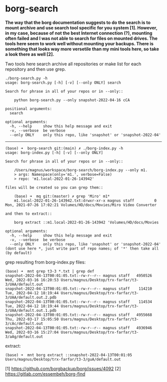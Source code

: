 # borg-search

<b>The way that the borg documentation suggests to do the search is to mount archive and use search tool specific for you system [1]. However, in my case, because of not the best Internet connection (?), mounting often failed and I was not able to search for files on mounted drives. The tools here seem to work well without mounting your backups. There is something that looks way more versetile than my mini tools here, so take a look there as well [2].</b>

Two tools here search archive all repositories or make list for each repository and then use grep.

	./borg-search.py -h
	usage: borg-search.py [-h] [-v] [--only ONLY] search

	Search for phrase in all of your repos or in --only::

		python borg-search.py --only snapshot-2022-04-16 cCA

	positional arguments:
	  search

	optional arguments:
	  -h, --help     show this help message and exit
	  -v, --verbose  be verbose
	  --only ONLY    only this repo, like 'snapshot' or 'snapshot-2022-04'

-------------------------------------------------------------------------------

	(base) ➜  borg-search git:(main) ✗ ./borg-index.py -h
	usage: borg-index.py [-h] [-v] [--only ONLY]

	Search for phrase in all of your repos or in --only::

		/Users/magnus/workspace/borg-search/borg-index.py --only m1.
		> args: Namespace(only='m1.', verbose=False)
		> repo: 'm1.local-2022-01-26-143942'

	files will be created so you can grep them::

		(base) ➜  mq git:(master) ✗ grep 'Miro' m1*
		m1.local-2022-01-26-143942.txt:drwxr-xr-x magnus staff         0 Mon, 2021-07-26 17:02:21 Volumes/HD/docs/Movies/Miro Video Converter

	and then to extract::

		borg extract ::m1.local-2022-01-26-143942 'Volumes/HD/docs/Movies

	optional arguments:
	  -h, --help     show this help message and exit
	  -v, --verbose  be verbose
	  --only ONLY    only this repo, like 'snapshot' or 'snapshot-2022-04' (dont use here *, just write part of repo names; of '*' then take all (by default)


grep resulting from borg-index.py files:

	(base) ➜  mnt grep t3-3 *.txt | grep def
	snapshot-2022-04-13T00:01:05.txt:-rw-r--r-- magnus staff   4950526 Wed, 2022-03-16 16:20:53 Users/magnus/Desktop/trx-farfar/t3-3/UAA/default.out
	snapshot-2022-04-13T00:01:05.txt:-rw-r--r-- magnus staff    114210 Tue, 2022-04-12 18:19:44 Users/magnus/Desktop/trx-farfar/t3-3/UAA/default.out.2.pdb
	snapshot-2022-04-13T00:01:05.txt:-rw-r--r-- magnus staff    114534 Tue, 2022-04-12 18:19:44 Users/magnus/Desktop/trx-farfar/t3-3/UAA/default.out.1.pdb
	snapshot-2022-04-13T00:01:05.txt:-rw-r--r-- magnus staff   4955668 Thu, 2022-03-17 15:05:50 Users/magnus/Desktop/trx-farfar/t3-3/cAc/default.out
	snapshot-2022-04-13T00:01:05.txt:-rw-r--r-- magnus staff   4936946 Wed, 2022-03-16 15:27:04 Users/magnus/Desktop/trx-farfar/t3-3/aAg/default.out
	
extract:

	(base) ➜  mnt borg extract ::snapshot-2022-04-13T00:01:05 Users/magnus/Desktop/trx-farfar/t3-3/guA/default.out



[1] https://github.com/borgbackup/borg/issues/4092
[2] https://gitlab.com/essembeh/borg-find

